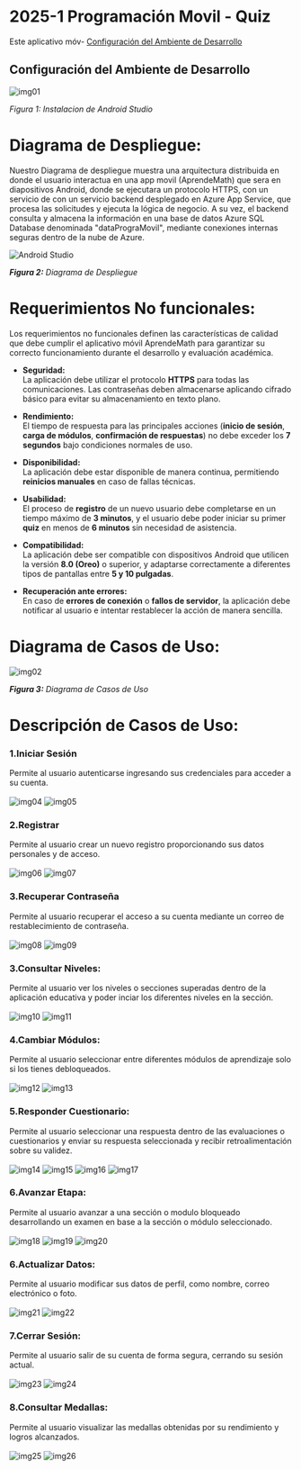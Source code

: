 # 2025-1 Programación Movil - Quiz
Este aplicativo móv- [Configuración del Ambiente de Desarrollo](#configuración-del-ambiente-de-desarrollo)
## Configuración del Ambiente de Desarrollo
![img01](imgs/android.jpg)

*Figura 1: Instalacion de Android Studio*



# Diagrama de Despliegue:

Nuestro Diagrama de despliegue muestra una arquitectura distribuida en donde el usuario interactua en una app movil (AprendeMath) que sera en diapositivos Android, donde se ejecutara un protocolo HTTPS, con un servicio de  con un servicio backend desplegado en Azure App Service, que procesa las solicitudes y ejecuta la lógica de negocio. A su vez, el backend consulta y almacena la información en una base de datos Azure SQL Database denominada "dataPrograMovil", mediante conexiones internas seguras dentro de la nube de Azure. 

![Android Studio](https://www.plantuml.com/plantuml/png/ZPE_ZjD04CRxVOfHA8uhJg0hKb2Wov-BG28YuD2bcTWJtoZh7Mjt7JXG2YHw2f2WeqIKw1hwl0al08_0s76YImGIAsKKx-pyvfjljHSXeezLOSq93CGjEAyyfhovSP0HK8Xi1N9ovD6Qi6HNeiS2KYbASUHY4gyjWQSqeiijtJhYH05l3EZgOxhClLGk6uWL3tSkkwFxezus9puZt-wV3xlzNjUiRs5K7IymZVz2ZPhrdoWlBm_Inydf5QTBHo70kJ6HeuusPCmrZxKTGmgbPSehWZFewT-qjMgykLcnXKwlzEGo6cEywXXpeWKBTbn80Ai_TKI2QNpf33cK4ZZoIfHiuKMeqBF0xoyVli_StPxBl71sZvycfnt008NCsUxyt7kY3Sks-SmTD5yRargfCZtokl84W-RZv-UtltwyRu2esplULb92ViMP-CPZ9QcC6jziftIgqZv-RKhdstnRV2HeyXYUNoRJHQMAjgLSJxY3me5AqBLkOXCoZ3Z7e5hw6Xl7CKgOkUqCoRCdC6oFg9fFxzfPzdL_LLGd9rvoZsDHdtPDrqVtevXK7BrY3S6qTf-TFTnF-q3VHr6v_Pq_caudYNgKKFrau1h8fPxBY1cUcbsH0lRg6e8BbOqOwbbgVo5wN6s-XNfMJncmY-GTGgYXohbGY3xEFm00)



*<b>Figura 2:</b> Diagrama de Despliegue*



# Requerimientos No funcionales:
Los requerimientos no funcionales definen las características de calidad que debe cumplir el aplicativo móvil AprendeMath para garantizar su correcto funcionamiento durante el desarrollo y evaluación académica.

- **Seguridad:**  
  La aplicación debe utilizar el protocolo **HTTPS** para todas las comunicaciones. Las contraseñas deben almacenarse aplicando cifrado básico para evitar su almacenamiento en texto plano.

- **Rendimiento:**  
  El tiempo de respuesta para las principales acciones (**inicio de sesión**, **carga de módulos**, **confirmación de respuestas**) no debe exceder los **7 segundos** bajo condiciones normales de uso.

- **Disponibilidad:**  
  La aplicación debe estar disponible de manera continua, permitiendo **reinicios manuales** en caso de fallas técnicas.

- **Usabilidad:**  
  El proceso de **registro** de un nuevo usuario debe completarse en un tiempo máximo de **3 minutos**, y el usuario debe poder iniciar su primer **quiz** en menos de **6 minutos** sin necesidad de asistencia.

- **Compatibilidad:**  
  La aplicación debe ser compatible con dispositivos Android que utilicen la versión **8.0 (Oreo)** o superior, y adaptarse correctamente a diferentes tipos de pantallas entre **5 y 10 pulgadas**.

- **Recuperación ante errores:**  
  En caso de **errores de conexión** o **fallos de servidor**, la aplicación debe notificar al usuario e intentar restablecer la acción de manera sencilla.



# Diagrama de Casos de Uso:

![img02](imgs/image.png)

*<b>Figura 3:</b> Diagrama de Casos de Uso*
# Descripción de Casos de Uso:
### 1.**Iniciar Sesión**
Permite al usuario autenticarse ingresando sus credenciales para acceder a su cuenta.
<br><br>
![img04](imgs/inicial.jpeg)
![img05](imgs/login.jpeg)
### 2.**Registrar**
Permite al usuario crear un nuevo registro proporcionando sus datos personales y de acceso.
<br><br>
![img06](imgs/login.jpeg)
![img07](imgs/registro.jpeg)
### 3.**Recuperar Contraseña**
Permite al usuario recuperar el acceso a su cuenta mediante un correo de restablecimiento de contraseña.
<br><br>
![img08](imgs/login.jpeg)
![img09](imgs/recuperar_contraseña.jpeg)
### 3.**Consultar Niveles:**
Permite al usuario ver los niveles o secciones superadas dentro de la aplicación educativa y poder inciar los diferentes niveles en la sección.
<br><br>
![img10](imgs/Principal.jpeg)
![img11](imgs/start_nivel.jpeg)
### 4.**Cambiar Módulos:**
Permite al usuario seleccionar entre diferentes módulos de aprendizaje solo si los tienes debloqueados.
<br><br>
![img12](imgs/Principal.jpeg)
![img13](imgs/cambiar_modulos.jpeg)
### 5.**Responder Cuestionario:**
Permite al usuario seleccionar una respuesta dentro de las evaluaciones o cuestionarios y enviar su respuesta seleccionada y recibir retroalimentación sobre su validez.
<br><br>
![img14](imgs/quiz.jpeg)
![img15](imgs/quiz_correcto.jpeg)
![img16](imgs/quiz_incorrecto.jpeg)
![img17](imgs/quiz_final.jpeg)
### 6.**Avanzar Etapa:**
Permite al usuario avanzar a una sección o modulo bloqueado desarrollando un examen en base a la sección o módulo seleccionado.
<br><br>
![img18](imgs/Principal.jpeg)
![img19](imgs/cambiar_modulos.jpeg)
![img20](imgs/examen.jpeg)
### 6.**Actualizar Datos:**
Permite al usuario modificar sus datos de perfil, como nombre, correo electrónico o foto.
<br><br>
![img21](imgs/perfil.jpeg)
![img22](imgs/editar_usuario.jpeg)
### 7.**Cerrar Sesión:** 
Permite al usuario salir de su cuenta de forma segura, cerrando su sesión actual.
<br><br>
![img23](imgs/perfil.jpeg)
![img24](imgs/cerrar_sesión.jpeg)
### 8.**Consultar Medallas:**
Permite al usuario visualizar las medallas obtenidas por su rendimiento y logros alcanzados.
<br><br>
![img25](imgs/insignias.jpeg)
![img26](imgs/ver_insignia.jpeg)




